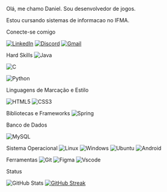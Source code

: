 Olá, me chamo Daniel. Sou desenvolvedor de jogos.


Estou cursando sistemas de informacao no IFMA.



Conecte-se comigo


[![LinkedIn](https://img.shields.io/badge/LinkedIn-0077B5?style=for-the-badge&logo=linkedin&logoColor=white)](https://www.linkedin.com/in/daniel-moura-4b9a9493/)
[![Discord](https://img.shields.io/badge/Discord-7289DA?style=for-the-badge&logo=discord&logoColor=white)](https://discord.com/channels/@lieblen/)
[![Gmail](https://img.shields.io/badge/Gmail-333333?style=for-the-badge&logo=gmail&logoColor=red)](mailto:plocks.me@gmail.com)




Hard Skills 
 ![Java](https://img.shields.io/badge/java-%23ED8B00.svg?style=for-the-badge&logo=openjdk&logoColor=white) 

![C](https://img.shields.io/badge/C-00599C?style=for-the-badge&logo=c&logoColor=white)

![Python](https://img.shields.io/badge/python-3670A0?style=for-the-badge&logo=python&logoColor=ffdd54)


Linguagens de Marcação e Estilo

![HTML5](https://img.shields.io/badge/HTML5-E34F26?style=for-the-badge&logo=html5&logoColor=white)
![CSS3](https://img.shields.io/badge/CSS3-1572B6?style=for-the-badge&logo=css3&logoColor=white)


Bibliotecas e Frameworks
![Spring](https://img.shields.io/badge/spring-%236DB33F.svg?style=for-the-badge&logo=spring&logoColor=white)



Banco de Dados

![MySQL](https://img.shields.io/badge/MySQL-00000F?style=for-the-badge&logo=mysql&logoColor=white)



Sistema Operacional
![Linux](https://img.shields.io/badge/Linux-000?style=for-the-badge&logo=linux&logoColor=FCC624)
![Windows](https://img.shields.io/badge/Windows-000?style=for-the-badge&logo=windows&logoColor=2CA5E0)
![Ubuntu](https://img.shields.io/badge/Ubuntu-35495E?style=for-the-badge&logo=ubuntu&logoColor=2CA5E0)
![Android](https://img.shields.io/badge/Android-3DDC84?style=for-the-badge&logo=android&logoColor=white)


Ferramentas
![Git](https://img.shields.io/badge/GIT-E44C30?style=for-the-badge&logo=git&logoColor=white)
![Figma](https://img.shields.io/badge/Figma-696969?style=for-the-badge&logo=figma&logoColor=figma)
![Vscode](https://img.shields.io/badge/Vscode-007ACC?style=for-the-badge&logo=visual-studio-code&logoColor=white)


Status

![GitHub Stats](https://github-readme-stats.vercel.app/api?username=DanielLieblen&theme=transparent&bg_color=000&border_color=30A3DC&show_icons=true&icon_color=30A3DC&title_color=E94D5F&text_color=FFF)
[![GitHub Streak](https://streak-stats.demolab.com/?user=DanielLieblen&theme=bear&background=000&border=30A3DC&dates=FFF)](https://git.io/streak-stats)


